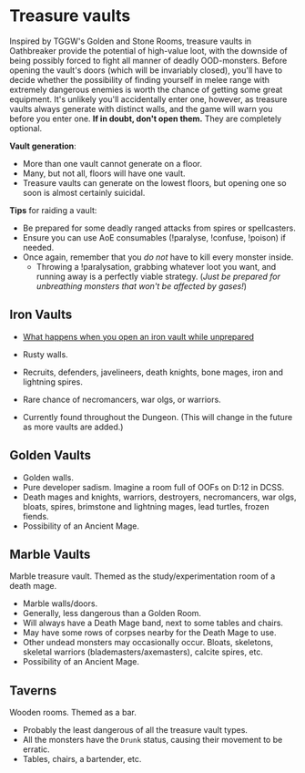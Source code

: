 # Treasure vaults

Inspired by TGGW's Golden and Stone Rooms, treasure vaults in Oathbreaker
provide the potential of high-value loot, with the downside of being possibly
forced to fight all manner of deadly OOD-monsters. Before opening the vault's
doors (which will be invariably closed), you'll have to decide whether the
possibility of finding yourself in melee range with extremely dangerous enemies
is worth the chance of getting some great equipment. It's unlikely you'll
accidentally enter one, however, as treasure vaults always generate with
distinct walls, and the game will warn you before you enter one. **If in doubt,
don't open them.** They are completely optional.

**Vault generation**:
- More than one vault cannot generate on a floor.
- Many, but not all, floors will have one vault.
- Treasure vaults can generate on the lowest floors, but opening one so soon is
  almost certainly suicidal.

**Tips** for raiding a vault:
- Be prepared for some deadly ranged attacks from spires or spellcasters.
- Ensure you can use AoE consumables (!paralyse, !confuse, !poison) if needed.
- Once again, remember that you *do not* have to kill every monster inside.
  - Throwing a !paralysation, grabbing whatever loot you want, and running away
    is a perfectly viable strategy. (*Just be prepared for unbreathing monsters
    that won't be affected by gases!*)

## Iron Vaults

- [What happens when you open an iron vault while
  unprepared](https://tilde.team/~kiedtl/images/rl/jul01-iron-vaults.png)

- Rusty walls.
- Recruits, defenders, javelineers, death knights, bone mages, iron and
  lightning spires.
- Rare chance of necromancers, war olgs, or warriors.
- Currently found throughout the Dungeon. (This will change in the future as
  more vaults are added.)

## Golden Vaults

- Golden walls.
- Pure developer sadism. Imagine a room full of OOFs on D:12 in DCSS.
- Death mages and knights, warriors, destroyers, necromancers, war olgs, bloats,
  spires, brimstone and lightning mages, lead turtles, frozen fiends.
- Possibility of an Ancient Mage.

## Marble Vaults

Marble treasure vault. Themed as the study/experimentation room of a death mage.

- Marble walls/doors.
- Generally, less dangerous than a Golden Room.
- Will always have a Death Mage band, next to some tables and chairs.
- May have some rows of corpses nearby for the Death Mage to use.
- Other undead monsters may occasionally occur. Bloats, skeletons, skeletal
  warriors (blademasters/axemasters), calcite spires, etc.
- Possibility of an Ancient Mage.

## Taverns

Wooden rooms. Themed as a bar.

- Probably the least dangerous of all the treasure vault types.
- All the monsters have the `Drunk` status, causing their movement to be
  erratic.
- Tables, chairs, a bartender, etc.

